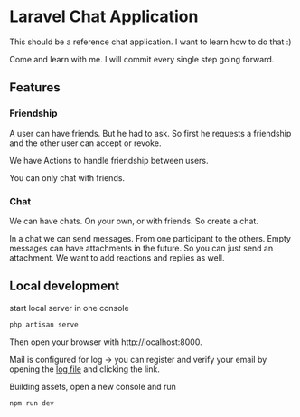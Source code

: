 # Laravel Chat Application

This should be a reference chat application. I want to learn how to do that :)

Come and learn with me. I will commit every single step going forward.

## Features

### Friendship

A user can have friends. But he had to ask. So first he requests a friendship and the other user can accept or revoke.

We have Actions to handle friendship between users.

You can only chat with friends.

### Chat

We can have chats. On your own, or with friends. So create a chat.

In a chat we can send messages. From one participant to the others. Empty messages can have attachments in the future.
So you can just send an attachment. We want to add reactions and replies as well.

## Local development

start local server in one console

```bash
php artisan serve
```

Then open your browser with http://localhost:8000.

Mail is configured for log -> you can register and verify your email by opening
the [log file](./storage/logs/laravel.log) and clicking the link.

Building assets, open a new console and run

```bash
npm run dev
```
